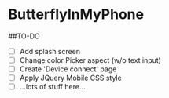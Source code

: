 # ButterflyInMyPhone

##TO-DO
- [ ] Add splash screen
- [ ] Change color Picker aspect (w/o text input)
- [ ] Create 'Device connect' page
- [ ] Apply JQuery Mobile CSS style
- [ ] ...lots of stuff here...
